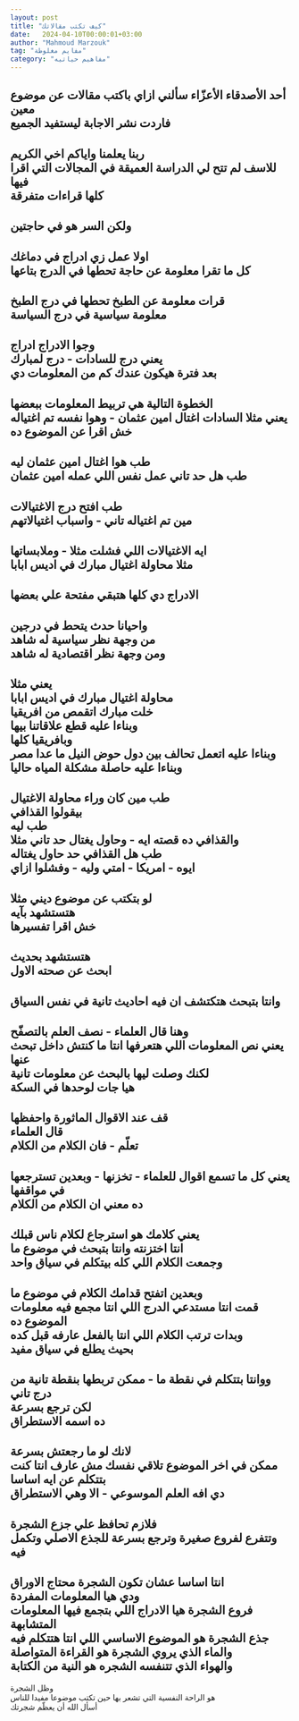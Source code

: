 ```yaml
---
layout: post
title: "كيف تكتب مقالاتك"
date:   2024-04-10T00:00:01+03:00
author: "Mahmoud Marzouk"
tag: "مفايم مغلوطة"
category: "مفاهيم حياتيه"
---
```



أحد الأصدقاء الأعزّاء سألني ازاي باكتب مقالات عن موضوع
معين  
فاردت نشر الاجابة ليستفيد الجميع  
-  
ربنا يعلمنا واياكم اخي الكريم  
للاسف لم تتح لي الدراسة العميقة في المجالات التي اقرا فيها  
كلها قراءات متفرقة  
-  
ولكن السر هو في حاجتين  
-  
اولا عمل زي ادراج في دماغك  
كل ما تقرا معلومة عن حاجة تحطها في الدرج بتاعها  
-  
قرات معلومة عن الطبخ تحطها في درج الطبخ  
معلومة سياسية في درج السياسة  
-  
وجوا الادراج ادراج  
يعني درج للسادات - درج لمبارك  
بعد فترة هيكون عندك كم من المعلومات دي  
-  
الخطوة التالية هي تربيط المعلومات ببعضها  
يعني مثلا السادات اغتال امين عثمان - وهوا نفسه تم اغتياله  
خش اقرا عن الموضوع ده  
-  
طب هوا اغتال امين عثمان ليه  
طب هل حد تاني عمل نفس اللي عمله امين عثمان  
-  
طب افتح درج الاغتيالات  
مين تم اغتياله تاني - واسباب اغتيالاتهم  
-  
ايه الاغتيالات اللي فشلت مثلا - وملابساتها  
مثلا محاولة اغتيال مبارك في اديس ابابا  
-  
الادراج دي كلها هتبقي مفتحة علي بعضها  
-  
واحيانا حدث يتحط في درجين  
من وجهة نظر سياسية له شاهد  
ومن وجهة نظر اقتصادية له شاهد  
-  
يعني مثلا  
محاولة اغتيال مبارك في اديس ابابا  
خلت مبارك اتقمص من افريقيا  
وبناءا عليه قطع علاقاتنا بيها  
وبافريقيا كلها  
وبناءا عليه اتعمل تحالف بين دول حوض النيل ما عدا مصر  
وبناءا عليه حاصلة مشكلة المياه حاليا  
-  
طب مين كان وراء محاولة الاغتيال  
بيقولوا القذافي  
طب ليه  
والقذافي ده قصته ايه - وحاول يغتال حد تاني مثلا  
طب هل القذافي حد حاول يغتاله  
ايوه - امريكا - امتي وليه - وفشلوا ازاي  
-  
لو بتكتب عن موضوع ديني مثلا  
هتستشهد بآيه  
خش اقرا تفسيرها  
-  
هتستشهد بحديث  
ابحث عن صحته الاول  
-  
وانتا بتبحث هتكتشف ان فيه احاديث تانية في نفس السياق  
-  
وهنا قال العلماء - نصف العلم بالتصفّح  
يعني نص المعلومات اللي هتعرفها انتا ما كنتش داخل تبحث عنها  
لكنك وصلت ليها بالبحث عن معلومات تانية  
هيا جات لوحدها في السكة  
-  
قف عند الاقوال الماثورة واحفظها  
قال العلماء  
تعلّم - فان الكلام من الكلام  
-  
يعني كل ما تسمع اقوال للعلماء - تخزنها - وبعدين تسترجعها في مواقفها  
ده معني ان الكلام من الكلام  
-  
يعني كلامك هو استرجاع لكلام ناس قبلك  
انتا اختزنته وانتا بتبحث في موضوع ما  
وجمعت الكلام اللي كله بيتكلم في سياق واحد  
-  
وبعدين اتفتح قدامك الكلام في موضوع ما  
قمت انتا مستدعي الدرج اللي انتا مجمع فيه معلومات الموضوع ده  
وبدات ترتب الكلام اللي انتا بالفعل عارفه قبل كده  
بحيث يطلع في سياق مفيد  
-  
ووانتا بتتكلم في نقطة ما - ممكن تربطها بنقطة تانية من درج تاني  
لكن ترجع بسرعة  
ده اسمه الاستطراق  
-  
لانك لو ما رجعتش بسرعة  
ممكن في اخر الموضوع تلاقي نفسك مش عارف انتا كنت بتتكلم عن ايه اساسا  
دي افه العلم الموسوعي - الا وهي الاستطراق  
-  
فلازم تحافظ علي جزع الشجرة  
وتتفرع لفروع صغيرة وترجع بسرعة للجذع الاصلي وتكمل فيه  
-  
انتا اساسا عشان تكون الشجرة محتاج الاوراق  
ودي هيا المعلومات المفردة  
فروع الشجرة هيا الادراج اللي بتجمع فيها المعلومات المتشابهة  
جذع الشجرة هو الموضوع الاساسي اللي انتا هتتكلم فيه  
والماء الذي يروي الشجرة هو القراءة المتواصلة  
والهواء الذي تتنفسه الشجره هو النية من الكتابة  
-  
وظل الشجرة  
هو الراحة النفسية التي تشعر بها حين تكتب موضوعا مفيدا للناس  
أسأل الله أن يعظّم شجرتك
